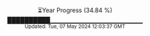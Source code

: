 <p align="center">
⏳Year Progress (34.84 %)<br>
██████████▁▁▁▁▁▁▁▁▁▁▁▁▁▁▁▁▁▁▁▁ <br>
<sub>Updated: Tue, 07 May 2024 12:03:37 GMT</sub>
</p>

